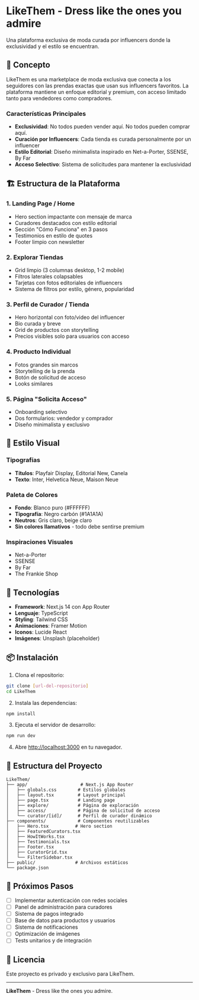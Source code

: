 # LikeThem - Dress like the ones you admire

Una plataforma exclusiva de moda curada por influencers donde la exclusividad y el estilo se encuentran.

## 🎯 Concepto

LikeThem es una marketplace de moda exclusiva que conecta a los seguidores con las prendas exactas que usan sus influencers favoritos. La plataforma mantiene un enfoque editorial y premium, con acceso limitado tanto para vendedores como compradores.

### Características Principales

- **Exclusividad**: No todos pueden vender aquí. No todos pueden comprar aquí.
- **Curación por Influencers**: Cada tienda es curada personalmente por un influencer
- **Estilo Editorial**: Diseño minimalista inspirado en Net-a-Porter, SSENSE, By Far
- **Acceso Selectivo**: Sistema de solicitudes para mantener la exclusividad

## 🏗️ Estructura de la Plataforma

### 1. Landing Page / Home
- Hero section impactante con mensaje de marca
- Curadores destacados con estilo editorial
- Sección "Cómo Funciona" en 3 pasos
- Testimonios en estilo de quotes
- Footer limpio con newsletter

### 2. Explorar Tiendas
- Grid limpio (3 columnas desktop, 1-2 mobile)
- Filtros laterales colapsables
- Tarjetas con fotos editoriales de influencers
- Sistema de filtros por estilo, género, popularidad

### 3. Perfil de Curador / Tienda
- Hero horizontal con foto/video del influencer
- Bio curada y breve
- Grid de productos con storytelling
- Precios visibles solo para usuarios con acceso

### 4. Producto Individual
- Fotos grandes sin marcos
- Storytelling de la prenda
- Botón de solicitud de acceso
- Looks similares

### 5. Página "Solicita Acceso"
- Onboarding selectivo
- Dos formularios: vendedor y comprador
- Diseño minimalista y exclusivo

## 🎨 Estilo Visual

### Tipografías
- **Títulos**: Playfair Display, Editorial New, Canela
- **Texto**: Inter, Helvetica Neue, Maison Neue

### Paleta de Colores
- **Fondo**: Blanco puro (#FFFFFF)
- **Tipografía**: Negro carbón (#1A1A1A)
- **Neutros**: Gris claro, beige claro
- **Sin colores llamativos** - todo debe sentirse premium

### Inspiraciones Visuales
- Net-a-Porter
- SSENSE
- By Far
- The Frankie Shop

## 🚀 Tecnologías

- **Framework**: Next.js 14 con App Router
- **Lenguaje**: TypeScript
- **Styling**: Tailwind CSS
- **Animaciones**: Framer Motion
- **Iconos**: Lucide React
- **Imágenes**: Unsplash (placeholder)

## 📦 Instalación

1. Clona el repositorio:
```bash
git clone [url-del-repositorio]
cd LikeThem
```

2. Instala las dependencias:
```bash
npm install
```

3. Ejecuta el servidor de desarrollo:
```bash
npm run dev
```

4. Abre [http://localhost:3000](http://localhost:3000) en tu navegador.

## 📁 Estructura del Proyecto

```
LikeThem/
├── app/                    # Next.js App Router
│   ├── globals.css        # Estilos globales
│   ├── layout.tsx         # Layout principal
│   ├── page.tsx           # Landing page
│   ├── explore/           # Página de exploración
│   ├── access/            # Página de solicitud de acceso
│   └── curator/[id]/      # Perfil de curador dinámico
├── components/            # Componentes reutilizables
│   ├── Hero.tsx          # Hero section
│   ├── FeaturedCurators.tsx
│   ├── HowItWorks.tsx
│   ├── Testimonials.tsx
│   ├── Footer.tsx
│   ├── CuratorGrid.tsx
│   └── FilterSidebar.tsx
├── public/               # Archivos estáticos
└── package.json
```

## 🎯 Próximos Pasos

- [ ] Implementar autenticación con redes sociales
- [ ] Panel de administración para curadores
- [ ] Sistema de pagos integrado
- [ ] Base de datos para productos y usuarios
- [ ] Sistema de notificaciones
- [ ] Optimización de imágenes
- [ ] Tests unitarios y de integración

## 📝 Licencia

Este proyecto es privado y exclusivo para LikeThem.

---

**LikeThem** - Dress like the ones you admire. 